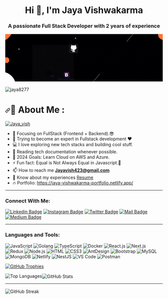 <h1 align="center">Hi 👋, I'm Jaya Vishwakarma</h1>
<h3 align="center">A passionate Full Stack Developer with 2 years of experience</h3>
<img src="https://github.com/Jaya8277/Jaya8277/blob/main/Orange%20Elegant%20Fashion%20Style%20Linkedin%20Banner.gif?raw=true" alt="coding">

<p align="left"> <img src="https://komarev.com/ghpvc/?username=jaya8277&label=Profile%20views&color=0e75b6&style=flat" alt="jaya8277" /> </p>

<h1 dir="auto"><a id="user-content-about-me-" class="anchor" aria-hidden="true" href="#about-me-"><svg class="octicon octicon-link" viewBox="0 0 16 16" version="1.1" width="16" height="16" aria-hidden="true"><path fill-rule="evenodd" d="M7.775 3.275a.75.75 0 001.06 1.06l1.25-1.25a2 2 0 112.83 2.83l-2.5 2.5a2 2 0 01-2.83 0 .75.75 0 00-1.06 1.06 3.5 3.5 0 004.95 0l2.5-2.5a3.5 3.5 0 00-4.95-4.95l-1.25 1.25zm-4.69 9.64a2 2 0 010-2.83l2.5-2.5a2 2 0 012.83 0 .75.75 0 001.06-1.06 3.5 3.5 0 00-4.95 0l-2.5 2.5a3.5 3.5 0 004.95 4.95l1.25-1.25a.75.75 0 00-1.06-1.06l-1.25 1.25a2 2 0 01-2.83 0z"></path></svg></a>💫 About Me :</h1>

<p align="left"> <a href="https://twitter.com/vis31164412" target="blank"><img src="https://img.shields.io/twitter/follow/vis31164412?logo=twitter&style=for-the-badge" alt="Jaya_vish" /></a>  </p>

- 🔭 Focusing on FullStack (Frontend + Backend).😎
- 🌱 Trying to become an expert in Fullstack development ❤
- 💻 I love exploring new tech stacks and building cool stuff.
- 📰 Reading tech documentation whenever possible.
- 🥅 2024 Goals: Learn Cloud on AWS and Azure.
- ⚡ Fun fact: Equal is Not Always Equal in Javascript.🤣
- 📫 How to reach me **Jayavish423@gmail.com**
- 📄 Know about my experiences <a href="https://drive.google.com/drive/folders/1OOexc65OyfRNpMws5bBOze-4RSQmUgr2?usp=share_link">Resume</a>
- 🔥 Portfolio: <a href="https://jaya-vishwakarma-portfolio.netlify.app/" target="blank">https://jaya-vishwakarma-portfolio.netlify.app/</a>

---

### Connect With Me:


[![Linkedin Badge](https://img.shields.io/badge/LinkedIn-0077B5?style=for-the-badge&logo=linkedin&logoColor=white)](https://www.linkedin.com/in/jaya-vishwakarma-312418225/)
[![Instagram Badge](https://img.shields.io/badge/Instagram-E4405F?style=for-the-badge&logo=instagram&logoColor=white)](https://www.instagram.com/jaya.v_/) 
[![Twitter Badge](https://img.shields.io/badge/Twitter-1DA1F2?style=for-the-badge&logo=twitter&logoColor=white)](https://twitter.com/vis31164412)
[![Mail Badge](https://img.shields.io/badge/Gmail-D14836?style=for-the-badge&logo=gmail&logoColor=white)](mailto:jayavish423@gmail.com)[![Medium Badge](https://img.shields.io/badge/Medium-12100E?style=for-the-badge&logo=medium&logoColor=white)](https://medium.com/@jayavish143)  

---

### Languages and Tools:

![JavaScript](https://img.shields.io/badge/JavaScript-F7DF1E?style=flat-square&logo=javascript&logoColor=black)
![Golang](https://img.shields.io/badge/Golang-F7F7F7?style=flat-square&logo=go&logoColor=00A7D0)
![TypeScript](https://img.shields.io/badge/TypeScript-007ACC?style=flat-square&logo=typescript&logoColor=white)
![Docker](https://img.shields.io/badge/Docker-0CC1F3?style=flat-square&logo=docker&logoColor=white)
![React.js](https://img.shields.io/badge/React.js-0081CB?style=flat-square&logo=react&logoColor=61DAFB)
![Next.js](https://img.shields.io/badge/Next.js-f7f7f7?style=flastic&logo=Next.js&logoColor=000000)
![Redux](https://img.shields.io/badge/Redux-black?style=flastic&logo=Redux&logoColor=764ABC)
![Node.js](https://img.shields.io/badge/Node.js-43853D?style=flat-square&logo=node.js&logoColor=white)
![HTML](https://img.shields.io/badge/HTML5-E34F26?style=flat-square&logo=html5&logoColor=white)
![CSS3](https://img.shields.io/badge/CSS3-1572B6?style=flat-square&logo=css3&logoColor=white)
![AntDesign](https://img.shields.io/badge/AntDesign-f7f7f7?style=flastic&logo=AntDesign&logoColor=0170FE)
![Bootstrap](https://img.shields.io/badge/Bootstrap-563D7C?style=flat-square&logo=bootstrap&logoColor=white)
![MySQL](https://img.shields.io/badge/MySQL-005C84?style=flat-square&logo=mysql&logoColor=white)
![MongoDB](https://img.shields.io/badge/MongoDB-F7F7F7?style=flat-square&logo=mongodb&logoColor=49A248)
![Netlify](https://img.shields.io/badge/Netlify-00C7B7?style=flat-square&logo=netlify&logoColor=white)
![NestJS](https://img.shields.io/badge/Nestjs-000000?style=flat-square&logo=nestjs&logoColor=D9224D)
![VS Code](https://img.shields.io/badge/VisualStudio-2C2B30?style=flastic&logo=VisualStudioCode&logoColor=007ACC)
![Postman](https://img.shields.io/badge/Postman-f7f7f7?style=flastic&logo=Postman&logoColor=FF6C37)

<p align="left"> <a href="https://github.com/ryo-ma/github-profile-trophy"><img src="https://github-profile-trophy.vercel.app/?username=jaya8277" alt="GitHub Trophies" /></a> </p>

<p><img align="left" src="https://github-readme-stats.vercel.app/api/top-langs?username=jaya8277&show_icons=true&locale=en&layout=compact" alt="Top Languages" /></p>

<p><img align="center" src="https://github-readme-stats.vercel.app/api?username=jaya8277&show_icons=true&locale=en" alt="GitHub Stats" width="400" /></p>

---

<p><img align="center" src="https://streak-stats.demolab.com/?user=jaya8277&theme=default" alt="GitHub Streak" /></p>


